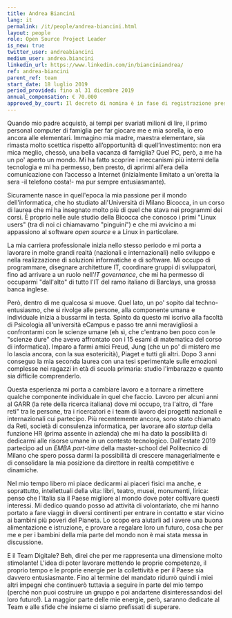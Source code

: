 ```yaml
---
title: Andrea Biancini
lang: it
permalink: /it/people/andrea-biancini.html
layout: people
role: Open Source Project Leader
is_new: true
twitter_user: andreabiancini
medium_user: andrea.biancini
linkedin_url: https://www.linkedin.com/in/bianciniandrea/
ref: andrea-biancini
parent_ref: team
start_date: 18 luglio 2019
period_provided: fino al 31 dicembre 2019
annual_compensation: € 70.000
approved_by_court: Il decreto di nomina è in fase di registrazione presso la Corte dei Conti.
---
```

Quando mio padre acquistò, ai tempi per svariati milioni di lire, il primo personal computer di famiglia per far giocare me e mia sorella, io ero ancora alle elementari.
Immagino mia madre, maestra elementare, sia rimasta molto scettica rispetto all’opportunità di quell’investimento: non era mica meglio, chessò, una bella vacanza di famiglia?
Quel PC, però, a me ha un po' aperto un mondo. Mi ha fatto scoprire i meccanismi più interni della tecnologia e mi ha permesso, ben presto, di aprirmi all'era della comunicazione con l’accesso a Internet (inizialmente limitato a un'oretta la sera -il telefono costa!- ma pur sempre entusiasmante).

Sicuramente nasce in quell'epoca la mia passione per il mondo dell'informatica, che ho studiato all'Università di Milano Bicocca, in un corso di laurea che mi ha insegnato molto più di quel che stava nei programmi dei corsi.
È proprio nelle aule studio della Bicocca che conosco i primi "Linux users" (tra di noi ci chiamavamo "pinguini") e che mi avvicino a mi appassiono al software *open source* e a Linux in particolare.

La mia carriera professionale inizia nello stesso periodo  e mi porta a lavorare in molte grandi realtà (nazionali e internazionali) nello sviluppo e nella realizzazione di soluzioni informatiche e di software.
Mi occupo di programmare, disegnare architetture IT, coordinare gruppi di sviluppatori, fino ad arrivare a un ruolo nell'*IT governance*, che mi ha permesso di occuparmi "dall'alto" di tutto l'IT del ramo italiano di Barclays, una grossa banca inglese.

Però, dentro di me qualcosa si muove. Quel lato, un po' sopito dal techno-entusiasmo, che si rivolge alle persone, alla componente umana e individuale inizia a bussarmi in testa.
Spinto da questo mi iscrivo alla facoltà di Psicologia all'università eCampus e passo tre anni meravigliosi a confrontarmi con le scienze umane (eh sì, che c'entrano ben poco con le "scienze dure" che avevo affrontato con i 15 esami di matematica del corso di informatica). Imparo a farmi amici Freud, Jung (che un po' di mistero me lo lascia ancora, con la sua esotericità), Piaget e tutti gli altri.
Dopo 3 anni conseguo la mia seconda laurea con una tesi sperimentale sulle emozioni complesse nei ragazzi in età di scuola primaria: studio l'imbarazzo e quanto sia difficile comprenderlo.

Questa esperienza mi porta a cambiare lavoro e a tornare a rimettere qualche componente individuale in quel che faccio.
Lavoro per alcuni anni al GARR (la rete della ricerca italiana) dove mi occupo, tra l'altro, di "fare reti" tra le persone, tra i ricercatori e i team di lavoro dei progetti nazionali e internazionali cui partecipo.
Più recentemente ancora, sono stato chiamato da Reti, società di consulenza informatica, per lavorare allo *startup* della funzione HR (prima assente in azienda) che mi ha dato la possibilità di dedicarmi alle risorse umane in un contesto tecnologico. Dall'estate 2019 partecipo ad un *EMBA part-time* della master-school del Politecnico di Milano che spero possa darmi la possibilità di crescere managerialmente e di consolidare la mia posizione da direttore in realtà competitive e dinamiche.

Nel mio tempo libero mi piace dedicarmi ai piaceri fisici ma anche, e soprattutto, intellettuali della vita: libri, teatro, musei, monumenti, lirica: penso che l'Italia sia il Paese migliore al mondo dove poter coltivare questi interessi. Mi dedico quando posso ad attività di volontariato, che mi hanno portato a fare viaggi in diversi continenti per entrare in contatto e star vicino ai bambini più poveri del Pianeta. Lo scopo era aiutarli ad i avere una buona alimentazione e istruzione, e provare a regalare loro un futuro, cosa che per me e per i bambini della mia parte del mondo non è mai stata messa in discussione.

E il Team Digitale? Beh, direi che per me rappresenta una dimensione molto stimolante! L'idea di poter lavorare mettendo le proprie competenze, il proprio tempo e le proprie energie per la collettività e per il Paese sia davvero entusiasmante. Fino al termine del mandato ridurrò quindi i miei altri impegni che continuerò tuttavia a seguire in parte del mio tempo (perché non puoi costruire un gruppo e poi andartene disinteressandosi del loro futuro!). La maggior parte delle mie energie, però, saranno dedicate al Team e alle sfide che insieme ci siamo prefissati di superare.

